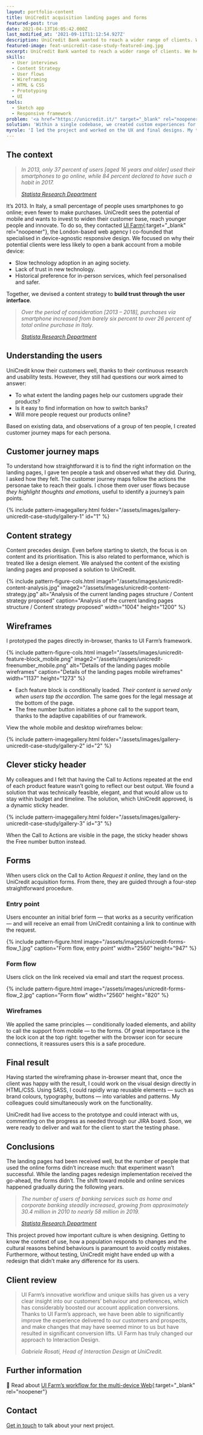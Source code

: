 ```yaml
---
layout: portfolio-content
title: UniCredit acquisition landing pages and forms
featured-post: true
date: 2021-04-13T16:05:42.000Z
last_modified_at: '2021-09-11T11:12:54.927Z'
description: UniCredit Bank wanted to reach a wider range of clients. We helped them increase the conversion rates of their mobile pages.
featured-image: feat-unicredit-case-study-featured-img.jpg
excerpt: UniCredit Bank wanted to reach a wider range of clients. We helped them increase the conversion rates of their mobile pages.
skills:
  - User interviews
  - Content Strategy
  - User flows
  - Wireframing
  - HTML & CSS
  - Prototyping
  - UI
tools:
  - Sketch app
  - Responsive framework
problem: '<a href="https://unicredit.it/" target="_blank" rel="noopener">UniCredit</a>, a leading European commercial bank headquartered in Italy, wants to leverage the increasing use of smartphones to reach a wider range of clients. Their acquisition landing pages and forms look outdated and not mobile friendly. An overhaul is essential for the bank to remain competitive.'
solution: 'Within a single codebase, we created custom experiences for smartphone, tablet and desktop to replace the existing pages and forms. The goal was to increase their trustworthiness and conversion rates.'
myrole: 'I led the project and worked on the UX and final designs. My two colleagues at UI Farm provided valuable feedback, collaborating to devise the best content strategy. Their expertise completed the project with state-of-the-art frontend and backend development.'
---
```

## The context

> *In 2013, only 37 percent of users [aged 16 years and older] used their smartphones to go online, while 84 percent declared to have such a habit in 2017.*
>
> <cite><a href="https://www.statista.com/statistics/800840/smartphone-and-internet-usage-in-italy/" target="_blank" rel="noopener">Statista Research Department</a></cite>

It’s 2013. In Italy, a small percentage of people uses smartphones to go online; even fewer to make purchases. UniCredit sees the potential of mobile and wants to invest to widen their customer base, reach younger people and innovate. To do so, they contacted [UI Farm](https://uifarm.co.uk/){:target="_blank" rel="noopener"}, the London-based web agency I co-founded that specialised in device-agnostic responsive design. We focused on why their potential clients were less likely to open a bank account from a mobile device:

<ul class="smd-ul">
<li>Slow technology adoption in an aging society.</li>
<li>Lack of trust in new technology.</li>
<li>Historical preference for in-person services, which feel personalised and safer.</li>
</ul>

Together, we devised a content strategy to **build trust through the user interface**.

> *Over the period of consideration [2013 – 2018], purchases via smartphone increased from barely six percent to over 26 percent of total online purchase in Italy.*
>
> <cite><a href="https://www.statista.com/statistics/579435/incidence-rate-of-mobile-devices-on-online-purchases-by-type-in-italy/" target="_blank" rel="noopener">Statista Research Department</a></cite>

## Understanding the users

UniCredit know their customers well, thanks to their continuous research and usability tests. However, they still had questions our work aimed to answer:

<ul class="smd-ul">
  <li>To what extent the landing pages help our customers upgrade their products?</li>
  <li>Is it easy to find information on how to switch banks?</li>
  <li>Will more people request our products online?</li>
</ul>

Based on existing data, and observations of a group of ten people, I created customer journey maps for each persona.

## Customer journey maps

To understand how straightforward it is to find the right information on the landing pages, I gave ten people a task and observed what they did. During, I asked how they felt. The customer journey maps follow the actions the personae take to reach their goals. I chose them over user flows because *they highlight thoughts and emotions*, useful to identify a journey’s pain points.

{% include pattern-imagegallery.html folder="/assets/images/gallery-unicredit-case-study/gallery-1" id="1" %}

## Content strategy

Content precedes design. Even before starting to sketch, the focus is on content and its prioritisation. This is also related to performance, which is treated like a design element. We analysed the content of the existing landing pages and proposed a solution to UniCredit.

{% include pattern-figure-cols.html image1="/assets/images/unicredit-content-analysis.jpg" image2="/assets/images/unicredit-content-strategy.jpg" alt="Analysis of the current landing pages structure / Content strategy proposed" caption="Analysis of the current landing pages structure / Content strategy proposed" width="1004" height="1200" %}

## Wireframes

I prototyped the pages directly in-browser, thanks to UI Farm’s framework.

{% include pattern-figure-cols.html image1="/assets/images/unicredit-feature-block_mobile.png" image2="/assets/images/unicredit-freenumber_mobile.png" alt="Details of the landing pages mobile wireframes" caption="Details of the landing pages mobile wireframes" width="1137" height="1273" %}

<ul class="smd-ul">
  <li>Each feature block is conditionally loaded. <em>Their content is served only when users tap the accordion.</em> The same goes for the legal message at the bottom of the page.</li>
  <li>The free number button initiates a phone call to the support team, thanks to the adaptive capabilities of our framework.</li>
</ul>

View the whole mobile and desktop wireframes below:

{% include pattern-imagegallery.html folder="/assets/images/gallery-unicredit-case-study/gallery-2" id="2" %}

<!-- {% include pattern-figure.html image="/assets/images/unicredit-landing-wireframes.png" caption="Landing page wireframe, desktop" width="1024" height="2852" %} -->

## Clever sticky header

My colleagues and I felt that having the Call to Actions repeated at the end of each product feature wasn’t going to reflect our best output. We found a solution that was technically feasible, elegant, and that would allow us to stay within budget and timeline. The solution, which UniCredit approved, is a dynamic sticky header.

{% include pattern-imagegallery.html folder="/assets/images/gallery-unicredit-case-study/gallery-3" id="3" %}

When the Call to Actions are visible in the page, the sticky header shows the Free number button instead.

## Forms

When users click on the Call to Action _Request it online_, they land on the UniCredit acquisition forms. From there, they are guided through a four-step straightforward procedure.

### Entry point

 Users encounter an initial brief form — that works as a security verification — and will receive an email from UniCredit containing a link to continue with the request.

{% include pattern-figure.html image="/assets/images/unicredit-forms-flow_1.jpg" caption="Form flow, entry point" width="2560" height="947" %}

### Form flow

Users click on the link received via email and start the request process.

{% include pattern-figure.html image="/assets/images/unicredit-forms-flow_2.jpg" caption="Form flow" width="2560" height="820" %}

### Wireframes

We applied the same principles — conditionally loaded elements, and ability to call the support from mobile — to the forms. Of great importance is the the lock icon at the top right: together with the browser icon for secure connections, it reassures users this is a safe procedure.

<!-- {% include pattern-figure.html image="/assets/images/unicredit-forms-wireframes_mobile.png" caption="Forms wireframes, mobile" width="79" height="736" %} -->

## Final result

Having started the wireframing phase in-browser meant that, once the client was happy with the result, I could work on the visual design directly in HTML/CSS. Using SASS, I could rapidly wrap reusable elements — such as brand colours, typography, buttons — into variables and patterns. My colleagues could simultaneously work on the functionality.

UniCredit had live access to the prototype and could interact with us, commenting on the progress as needed through our JIRA board. Soon, we were ready to deliver and wait for the client to start the testing phase.

## Conclusions

The landing pages had been received well, but the number of people that used the online forms didn’t increase much: that experiment wasn’t successful. While the landing pages redesign implementation received the go-ahead, the forms didn’t. The shift toward mobile and online services happened gradually during the following years.

> *The number of users of banking services such as home and corporate banking steadily increased, growing from approximately 30.4 million in 2010 to nearly 58 million in 2019.*
>
> <cite><a href="https://www.statista.com/statistics/737981/number-of-home-and-corporate-banking-users-in-italy/" class="rank-math-link" target="_blank" rel="noopener">Statista Research Department</a></cite>

This project proved how important culture is when designing. Getting to know the context of use, how a population responds to changes and the cultural reasons behind behaviours is paramount to avoid costly mistakes. Furthermore, without testing, UniCredit might have ended up with a redesign that didn’t make any difference for its users.

## Client review

> UI Farm’s innovative workflow and unique skills has given us a very clear insight into our customers’ behaviour and preferences, which has considerably boosted our account application conversions. Thanks to UI Farm’s approach, we have been able to significantly improve the experience delivered to our customers and prospects, and make changes that may have seemed minor to us but have resulted in significant conversion lifts. UI Farm has truly changed our approach to Interaction Design.
>
> <cite>*Gabriele Rosati, Head of Interaction Design at UniCredit.*</cite>

## Further information

🔗 Read about [UI Farm’s workflow for the multi-device Web](https://medium.com/ui-farm/how-we-work-a-modern-workflow-for-the-multi-device-web-4e0dcb081b5b){:target="_blank" rel="noopener"}

## Contact

<a href="mailto:contacts@silviamaggidesign.com" title="Email me">Get in touch</a> to talk about your next project.
